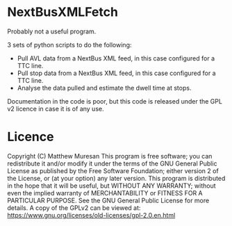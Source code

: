 # NextBusXMLFetch
Probably not a useful program.

3 sets of python scripts to do the following:
* Pull AVL data from a NextBus XML feed, in this case configured for a TTC line.
* Pull stop data from a NextBus XML feed, in this case configured for a TTC line.
* Analyse the data pulled and estimate the dwell time at stops.

Documentation in the code is poor, but this code is released under the GPL v2 licence in case it is of any use.

# Licence
Copyright (C) Matthew Muresan
This program is free software; you can redistribute it and/or
modify it under the terms of the GNU General Public License
as published by the Free Software Foundation; either version 2
of the License, or (at your option) any later version.
This program is distributed in the hope that it will be useful,
but WITHOUT ANY WARRANTY; without even the implied warranty of
MERCHANTABILITY or FITNESS FOR A PARTICULAR PURPOSE.  See the
GNU General Public License for more details.
A copy of the GPLv2 can be viewed at:
https://www.gnu.org/licenses/old-licenses/gpl-2.0.en.html
